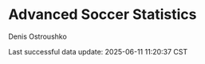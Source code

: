 # Advanced Soccer Statistics
Denis Ostroushko

<!-- gfm -->

Last successful data update: 2025-06-11 11:20:37 CST
